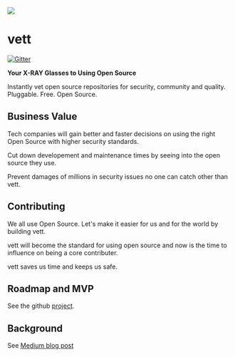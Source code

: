 ![](../cover.png)

# vett
[![Gitter](https://badges.gitter.im/Join%20Chat.svg)](https://gitter.im/open-source-researchers/community)

**Your X-RAY Glasses to Using Open Source**

Instantly vet open source repositories for security, community and quality. Pluggable. Free. Open Source.

## Business Value
Tech companies will gain better and faster decisions on using the right Open Source with higher security standards.

Cut down developement and maintenance times by seeing into the open source they use.

Prevent damages of millions in security issues no one can catch other than vett.

## Contributing
We all use Open Source. Let's make it easier for us and for the world by building vett.

vett will become the standard for using open source and now is the time to influence on being a core contributer.

vett saves us time and keeps us safe.

## Roadmap and MVP
See the github [project](https://github.com/look4regev/vett/projects/1).

## Background
See [Medium blog post](https://medium.com/@Look4regev/should-i-use-this-open-source-m-sc-cs-thesis-7549403962ce)

